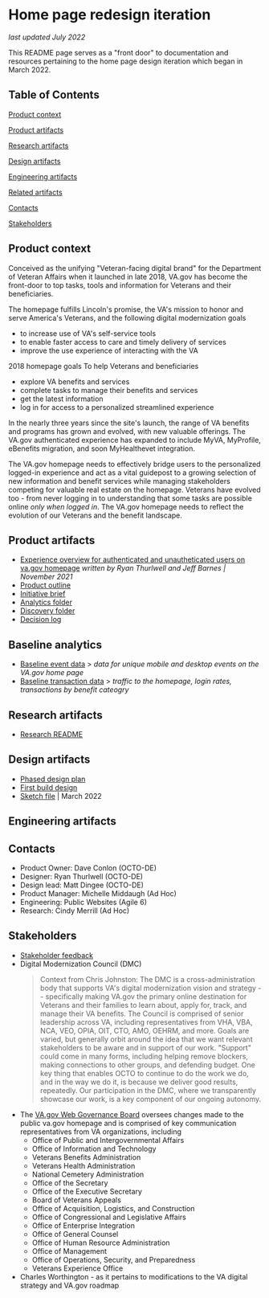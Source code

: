 # Home page redesign iteration
_last updated July 2022_

This README page serves as a "front door" to documentation and resources pertaining to the home page design iteration which began in March 2022. 

## Table of Contents

[Product context](#product-context)

[Product artifacts](#product-artifacts)

[Research artifacts](#research-artifacts)

[Design artifacts](#design-artifacts)

[Engineering artifacts](#engineering-artifacts)

[Related artifacts](#related-artifacts)

[Contacts](#contacts)

[Stakeholders](#stakeholders)

## Product context
Conceived as the unifying "Veteran-facing digital brand" for the Department of Veteran Affairs when it launched in late 2018, VA.gov has become the front-door to top tasks, tools and information for Veterans and their beneficiaries. 

The homepage fulfills Lincoln's promise, the VA's mission to honor and serve America's Veterans, and the following digital modernization goals
- to increase use of VA's self-service tools
- to enable faster access to care and timely delivery of services
- improve the use experience of interacting with the VA

2018 homepage goals
To help Veterans and beneficiaries
- explore VA benefits and services
- complete tasks to manage their benefits and services
- get the latest information 
- log in for access to a personalized streamlined experience

In the nearly three years since the site's launch, the range of VA benefits and programs has grown and evolved, with new valuable offerings. The VA.gov authenticated experience has expanded to include MyVA, MyProfile, eBenefits migration, and soon MyHealthevet integration. 

The VA.gov homepage needs to effectively bridge users to the personalized logged-in experience and act as a vital guidepost to a growing selection of new information and benefit services while managing stakeholders competing for valuable real estate on the homepage. Veterans have evolved too - from never logging in to understanding that some tasks are possible online _only when logged in_. The VA.gov homepage needs to reflect the evolution of our Veterans and the benefit landscape. 

## Product artifacts
- [Experience overview for authenticated and unautheticated users on va.gov homepage](https://github.com/department-of-veterans-affairs/va.gov-team/blob/d58dfc17eaab784084c55ae5148a1fcea316dacc/products/global/home-page/expereince-overview.md) _written by Ryan Thurlwell and Jeff Barnes | November 2021_
- [Product outline](https://github.com/department-of-veterans-affairs/va.gov-team/blob/master/products/public-websites/home-page/product-outline.md)
- [Initiative brief](https://github.com/department-of-veterans-affairs/va.gov-team/blob/master/products/public-websites/home-page/home-page-redesign-initiative/initiative-brief.md)
- [Analytics folder](https://github.com/department-of-veterans-affairs/va.gov-team/tree/master/products/public-websites/home-page/home-page-redesign-initiative/analytics)
- [Discovery folder](https://github.com/department-of-veterans-affairs/va.gov-team/blob/master/products/public-websites/home-page/home-page-redesign-initiative/discovery.md)
- [Decision log](https://github.com/department-of-veterans-affairs/va.gov-team/blob/master/products/public-websites/home-page/home-page-redesign-initiative/decision-log.md)

## Baseline analytics
- [Baseline event data](https://github.com/department-of-veterans-affairs/va.gov-team/blob/master/products/public-websites/home-page/home-page-redesign-initiative/analytics/baseline-event-data.md) > _data for unique mobile and desktop events on the VA.gov home page_
- [Baseline transaction data](https://github.com/department-of-veterans-affairs/va.gov-team/blob/master/products/public-websites/home-page/home-page-redesign-initiative/analytics/baseline-transaction-data.md) > _traffic to the homepage, login rates, transactions by benefit cateogry_

## Research artifacts
- [Research README](https://github.com/department-of-veterans-affairs/va.gov-team/tree/master/products/public-websites/home-page/research)

## Design artifacts
- [Phased design plan](https://github.com/department-of-veterans-affairs/va.gov-team/blob/master/products/public-websites/home-page/home-page-redesign-initiative/design/phased-design-plan.md)
- [First build design](https://github.com/department-of-veterans-affairs/va.gov-team/blob/master/products/public-websites/images/va-home-page-first-build.png)
- [Sketch file](https://www.sketch.com/s/3aa40506-4be2-46cc-876b-93f1a9f3a857/a/PGEaJDr) | March 2022

## Engineering artifacts

## Contacts

- Product Owner: Dave Conlon (OCTO-DE)
- Designer: Ryan Thurlwell (OCTO-DE)
- Design lead: Matt Dingee (OCTO-DE)
- Product Manager: Michelle Middaugh (Ad Hoc)
- Engineering: Public Websites (Agile 6)
- Research: Cindy Merrill (Ad Hoc)

## Stakeholders
- [Stakeholder feedback](https://github.com/department-of-veterans-affairs/va.gov-team/blob/master/products/public-websites/home-page/home-page-redesign-initiative/stakeholder%20feedback.md)
- Digital Modernization Council (DMC)
  > Context from Chris Johnston: The DMC is a cross-administration body that supports VA's digital modernization vision and strategy -- specifically making VA.gov the primary online destination for Veterans and their families to learn about, apply for, track, and manage their VA benefits. The Council is comprised of senior leadership across VA, including representatives from VHA, VBA, NCA, VEO, OPIA, OIT, CTO, AMO, OEHRM, and more. Goals are varied, but generally orbit around the idea that we want relevant stakeholders to be aware and in support of our work. "Support" could come in many forms, including helping remove blockers, making connections to other groups, and defending budget. One key thing that enables OCTO to continue to do the work we do, and in the way we do it, is because we deliver good results, repeatedly. Our participation in the DMC, where we transparently showcase our work, is a key component of our ongoing autonomy.
- The [VA.gov Web Governance Board](https://www.va.gov/web/index.cfm) oversees changes made to the public va.gov homepage and is comprised of key communication representatives from VA organizations, including
  - Office of Public and Intergovernmental Affairs
  - Office of Information and Technology
  - Veterans Benefits Administration
  - Veterans Health Administration
  - National Cemetery Administration
  - Office of the Secretary
  - Office of the Executive Secretary
  - Board of Veterans Appeals
  - Office of Acquisition, Logistics, and Construction
  - Office of Congressional and Legislative Affairs
  - Office of Enterprise Integration
  - Office of General Counsel
  - Office of Human Resource Administration
  - Office of Management
  - Office of Operations, Security, and Preparedness
  - Veterans Experience Office
- Charles Worthington - as it pertains to modifications to the VA digital strategy and VA.gov roadmap
